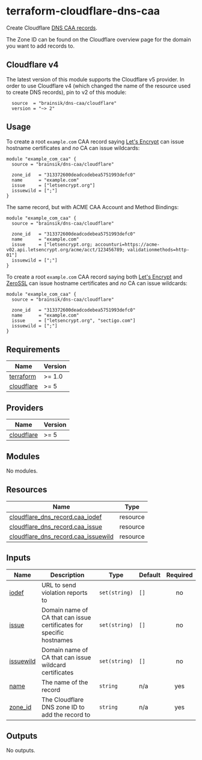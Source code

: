 # terraform-cloudflare-dns-caa

Create Cloudflare [DNS CAA records](https://www.rfc-editor.org/rfc/rfc8659).

The Zone ID can be found on the Cloudflare overview page for the domain you
want to add records to.

## Cloudflare v4

The latest version of this module supports the Cloudflare v5 provider. In
order to use Cloudflare v4 (which changed the name of the resource used to
create DNS records), pin to v2 of this module:

```hcl
  source  = "brainsik/dns-caa/cloudflare"
  version = "~> 2"
```

## Usage

To create a root `example.com` CAA record saying [Let's Encrypt](https://letsencrypt.org)
can issue hostname certificates and _no_ CA can
issue wildcards:

```hcl
module "example_com_caa" {
  source = "brainsik/dns-caa/cloudflare"

  zone_id   = "313372600deadcodebea5751993defc0"
  name      = "example.com"
  issue     = ["letsencrypt.org"]
  issuewild = [";"]
}
```

The same record, but with ACME CAA Account and Method Bindings:

```hcl
module "example_com_caa" {
  source = "brainsik/dns-caa/cloudflare"

  zone_id   = "313372600deadcodebea5751993defc0"
  name      = "example.com"
  issue     = ["letsencrypt.org; accounturi=https://acme-v02.api.letsencrypt.org/acme/acct/123456789; validationmethods=http-01"]
  issuewild = [";"]
}
```

To create a root `example.com` CAA record saying both [Let's Encrypt](https://letsencrypt.org)
and [ZeroSSL](https://zerossl.com) can issue hostname certificates and _no_ CA can
issue wildcards:

```hcl
module "example_com_caa" {
  source = "brainsik/dns-caa/cloudflare"

  zone_id   = "313372600deadcodebea5751993defc0"
  name      = "example.com"
  issue     = ["letsencrypt.org", "sectigo.com"]
  issuewild = [";"]
}
```

<!-- BEGIN_TF_DOCS -->
## Requirements

| Name | Version |
|------|---------|
| <a name="requirement_terraform"></a> [terraform](#requirement\_terraform) | >= 1.0 |
| <a name="requirement_cloudflare"></a> [cloudflare](#requirement\_cloudflare) | >= 5 |

## Providers

| Name | Version |
|------|---------|
| <a name="provider_cloudflare"></a> [cloudflare](#provider\_cloudflare) | >= 5 |

## Modules

No modules.

## Resources

| Name | Type |
|------|------|
| [cloudflare_dns_record.caa_iodef](https://registry.terraform.io/providers/cloudflare/cloudflare/latest/docs/resources/dns_record) | resource |
| [cloudflare_dns_record.caa_issue](https://registry.terraform.io/providers/cloudflare/cloudflare/latest/docs/resources/dns_record) | resource |
| [cloudflare_dns_record.caa_issuewild](https://registry.terraform.io/providers/cloudflare/cloudflare/latest/docs/resources/dns_record) | resource |

## Inputs

| Name | Description | Type | Default | Required |
|------|-------------|------|---------|:--------:|
| <a name="input_iodef"></a> [iodef](#input\_iodef) | URL to send violation reports to | `set(string)` | `[]` | no |
| <a name="input_issue"></a> [issue](#input\_issue) | Domain name of CA that can issue certificates for specific hostnames | `set(string)` | `[]` | no |
| <a name="input_issuewild"></a> [issuewild](#input\_issuewild) | Domain name of CA that can issue wildcard certificates | `set(string)` | `[]` | no |
| <a name="input_name"></a> [name](#input\_name) | The name of the record | `string` | n/a | yes |
| <a name="input_zone_id"></a> [zone\_id](#input\_zone\_id) | The Cloudflare DNS zone ID to add the record to | `string` | n/a | yes |

## Outputs

No outputs.
<!-- END_TF_DOCS -->
